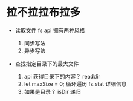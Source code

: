 # 拉不拉拉布拉多

- 读取文件 fs api
    拥有两种风格
    1. 同步写法
    2. 异步写法

- 查找指定目录下的最大文件
    1. api 获得目录下的内容？ readdir
    2. let maxSize = 0; 循环遍历 fs.stat 详细信息
    3. 如果是目录？ isDir 递归 
